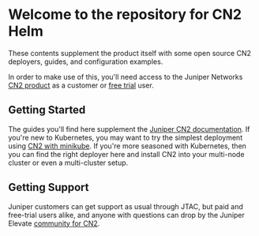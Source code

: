 # Welcome to the repository for CN2 Helm

These contents supplement the product itself with some open source CN2 deployers, guides, and configuration examples.

In order to make use of this, you'll need access to the Juniper Networks [CN2 product](https://www.juniper.net/us/en/products/sdn-and-orchestration/contrail/cloud-native-contrail-networking.html) as a customer or [free trial](https://www.juniper.net/us/en/forms/cn2-free-trial.html) user.

## Getting Started 

The guides you'll find here supplement the [Juniper CN2 documentation](https://www.juniper.net/documentation/product/us/en/cloud-native-contrail-networking/). If you're new to Kubernetes, you may want to try the simplest deployment using [CN2 with minikube](https://github.com/Juniper/contrail-networking/tree/main/minikube). If you're more seasoned with Kubernetes, then you can find the right deployer here and install CN2 into your multi-node cluster or even a multi-cluster setup.

## Getting Support

Juniper customers can get support as usual through JTAC, but paid and free-trial users alike, and anyone with questions can drop by the Juniper Elevate [community for CN2](https://community.juniper.net/answers/communities/community-home?communitykey=33a620e9-dd0e-4df4-ba5c-200cbf73b292).

